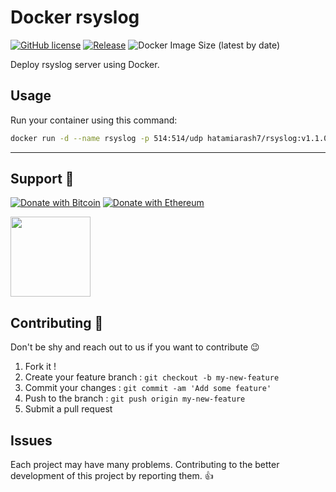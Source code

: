 # Docker rsyslog

[![GitHub license](https://img.shields.io/github/license/hatamiarash7/docker-rsyslog)](https://github.com/hatamiarash7/docker-rsyslog/blob/master/LICENSE) [![Release](https://github.com/hatamiarash7/Docker-rsyslog/actions/workflows/docker.yml/badge.svg)](https://github.com/hatamiarash7/Docker-rsyslog/actions/workflows/docker.yml) ![Docker Image Size (latest by date)](https://img.shields.io/docker/image-size/hatamiarash7/rsyslog)

Deploy rsyslog server using Docker.

## Usage

Run your container using this command:

```bash
docker run -d --name rsyslog -p 514:514/udp hatamiarash7/rsyslog:v1.1.0
```

---

## Support 💛

[![Donate with Bitcoin](https://img.shields.io/badge/Bitcoin-bc1qmmh6vt366yzjt3grjxjjqynrrxs3frun8gnxrz-orange)](https://donatebadges.ir/donate/Bitcoin/bc1qmmh6vt366yzjt3grjxjjqynrrxs3frun8gnxrz) [![Donate with Ethereum](https://img.shields.io/badge/Ethereum-0x0831bD72Ea8904B38Be9D6185Da2f930d6078094-blueviolet)](https://donatebadges.ir/donate/Ethereum/0x0831bD72Ea8904B38Be9D6185Da2f930d6078094)

<div><a href="https://payping.ir/@hatamiarash7"><img src="https://cdn.payping.ir/statics/Payping-logo/Trust/blue.svg" height="128" width="128"></a></div>

## Contributing 🤝

Don't be shy and reach out to us if you want to contribute 😉

1. Fork it !
2. Create your feature branch : `git checkout -b my-new-feature`
3. Commit your changes : `git commit -am 'Add some feature'`
4. Push to the branch : `git push origin my-new-feature`
5. Submit a pull request

## Issues

Each project may have many problems. Contributing to the better development of this project by reporting them. 👍
